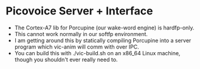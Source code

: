 # Picovoice Server + Interface

- The Cortex-A7 lib for Porcupine (our wake-word engine) is hardfp-only.
- This cannot work normally in our softfp environment.
- I am getting around this by statically compiling Porcupine into a server program which vic-anim will comm with over IPC.
- You can build this with ./vic-build.sh on an x86_64 Linux machine, though you shouldn't ever really need to.
